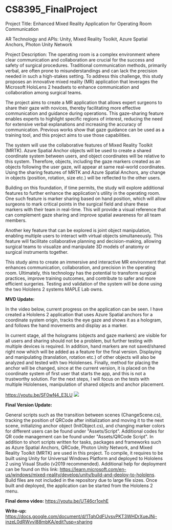 # CS8395_FinalProject

Project Title: Enhanced Mixed Reality Application for Operating Room Communication

AR Technology and APIs: Unity, Mixed Reality Toolkit, Azure Spatial Anchors, Photon Unity Network

Project Description:
The operating room is a complex environment where clear communication and collaboration are crucial for the success and safety of surgical procedures. Traditional communication methods, primarily verbal, are often prone to misunderstandings and can lack the precision needed in such a high-stakes setting. To address this challenge, this study proposes an innovative mixed reality (MR) application that leverages the Microsoft HoloLens 2 headsets to enhance communication and collaboration among surgical teams.

The project aims to create a MR application that allows expert surgeons to share their gaze with novices, thereby facilitating more effective communication and guidance during operations. This gaze-sharing feature enables experts to highlight specific regions of interest, reducing the need for extensive verbal explanations and increasing the accuracy of communication. Previous works show that gaze guidance can be used as a training tool, and this project aims to use those capabilities. 

The system will use the collaborative features of Mixed Reality Toolkit (MRTK). Azure Spatial Anchor objects will be used to create a shared coordinate system between users, and object coordinates will be relative to this system. Therefore, objects, including the gaze markers created as an objects following the user gaze, will appear at same real-world coordinates. Using the sharing features of MRTK and Azure Spatial Anchors, any change in objects (position, rotation, size etc.) will be reflected to the other users.

Building on this foundation, if time permits, the study will explore additional features to further enhance the application's utility in the operating room. One such feature is marker sharing based on hand position, which will allow surgeons to mark critical points in the surgical field and share these markers with their team in real-time. This will provide a visual reference that can complement gaze sharing and improve spatial awareness for all team members.

Another key feature that can be explored is joint object manipulation, enabling multiple users to interact with virtual objects simultaneously. This feature will facilitate collaborative planning and decision-making, allowing surgical teams to visualize and manipulate 3D models of anatomy or surgical instruments together.

This study aims to create an immersive and interactive MR environment that enhances communication, collaboration, and precision in the operating room. Ultimately, this technology has the potential to transform surgical practices, improve training outcomes, and contribute to safer and more efficient surgeries. Testing and validation of the system will be done using the two Hololens 2 systems MAPLE Lab owns. 


**MVD Update:**

In the video below, current progress on the application can be seen. I have created a Hololens 2 application that uses Azure Spatial anchors for a coordinate system origin, tracks the eye gaze and shows it as a hologram, and follows the hand movements and display as a marker. 

In current stage, all the holograms (objects and gaze markers) are visible for all users and sharing should not be a problem, but further testing with multiple devices is required. In addition, hand markers are not saved/shared right now which will be added as a feature for the final version. Displaying and manipulating (translation, rotation etc.) of other objects will also be analyzed and tested with two Hololenses. Finally, method for placing the anchor will be changed, since at the current version, it is placed on the coordinate system of first user that starts the app, and this is not a trustworthy solution. For the next steps, I will focus on the tests with multiple Hololenses, manipulation of shared objects and anchor placement. 

https://youtu.be/SF0wN4_E3LU
![](https://github.com/acarayberk/CS8395_FinalProject/assets/106617053/af5ed538-d56c-4109-abe7-c0d43eca06d1)


**Final Version Update:**

General scripts such as the transition between scenes (ChangeScene.cs), tracking the position of QRCode after initialization and moving it to the next scene, initializing anchor object (InitObject.cs), and changing marker colors for different users can be found under "Assets/Script". Additional codes for QR code management can be found under "Assets/QRCode Script". In addition to short scripts written for tasks, packages and frameworks such as Azure Spatial Anchors, QRCode, Photon Unity Network, and Mixed Reality Toolkit (MRTK) are used in this project. To compile, it requires to be built using Unity for Universal Windows Platform and deployed to Hololens 2 using Visual Studio (v2019 recommended). Additional help for deployment can be found on this link: https://learn.microsoft.com/en-us/windows/mixed-reality/develop/unity/build-and-deploy-to-hololens. Build files are not included in the repository due to large file sizes. Once built and deployed, the application can be started from the Hololens 2 menu.

**Final demo video:** https://youtu.be/UT46cr1oxhE

**Write-up:** https://docs.google.com/document/d/1TqhOdFUysvPKT3WHDrXueJNj-inzeL0dRWvvI88mbKA/edit?usp=sharing
